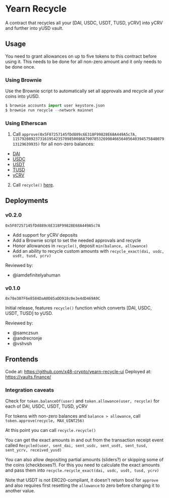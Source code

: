# Yearn Recycle

A contract that recycles all your [DAI, USDC, USDT, TUSD, yCRV] into yCRV and further into yUSD vault.

## Usage

You need to grant allowances on up to five tokens to this contract before using it. This needs to be done for all non-zero amount and it only needs to be done once.

### Using Brownie

Use the Brownie script to automatically set all approvals and recycle all your coins into yUSD.

```python
$ brownie accounts import user keystore.json
$ brownie run recycle --network mainnet
```

### Using Etherscan

1. Call `approve(0x5F07257145fDd889c6E318F99828E68A449A5c7A, 115792089237316195423570985008687907853269984665640564039457584007913129639935)` for all non-zero balances:
- [DAI](https://etherscan.io/address/0x6B175474E89094C44Da98b954EedeAC495271d0F#writeContract)
- [USDC](https://etherscan.io/address/0xA0b86991c6218b36c1d19D4a2e9Eb0cE3606eB48#writeProxyContract)
- [USDT](https://etherscan.io/address/0xdAC17F958D2ee523a2206206994597C13D831ec7#writeContract)
- [TUSD](https://etherscan.io/address/0x0000000000085d4780B73119b644AE5ecd22b376#writeProxyContract)
- [yCRV](https://etherscan.io/address/0xdF5e0e81Dff6FAF3A7e52BA697820c5e32D806A8#writeContract)

2. Call `recycle()` [here](https://etherscan.io/address/0x5F07257145fDd889c6E318F99828E68A449A5c7A#writeContract).

## Deployments

### v0.2.0
`0x5F07257145fDd889c6E318F99828E68A449A5c7A`

- Add support for yCRV deposits
- Add a Brownie script to set the needed approvals and recycle
- Honor allowances in `recycle()`, deposit `min(balance, allowance)`
- Add an ability to recycle custom amounts with `recycle_exact(dai, usdc, usdt, tusd, ycrv)`

Reviewed by:
- @iamdefinitelyahuman

### v0.1.0
`0x78e307F6e8584DaA0D85aDD918c0e3e4dD469A9C`

Initial release, features `recycle()` function which converts [DAI, USDC, USDT, TUSD] to yUSD.

Reviewed by:
- @samczsun
- @andrecronje
- @vshvsh

## Frontends

Code at: https://github.com/x48-crypto/yearn-recycle-ui
Deployed at: https://vaults.finance/

### Integration caveats

Check for `token.balanceOf(user)` and `token.allowance(user, recycle)` for each of DAI, USDC, USDT, TUSD, yCRV

For tokens with non-zero balances and `balance > allowance`, call `token.approve(recycle, MAX_UINT256)`

At this point you can call `recycle.recycle()`

You can get the exact amounts in and out from the transaction receipt event called `Recycled(user, sent_dai, sent_usdc, sent_usdt, sent_tusd, sent_ycrv, received_yusd)`

You can also allow depositing partial amounts (sliders?) or skipping some of the coins (checkboxes?). For this you need to calculate the exact amounts and pass them into `recycle.recycle_exact(dai, usdc, usdt, tusd, ycrv)`

Note that USDT is not ERC20-compliant, it doesn't return bool for `approve` and also requires first resetting the `allowance` to zero before changing it to another value.
